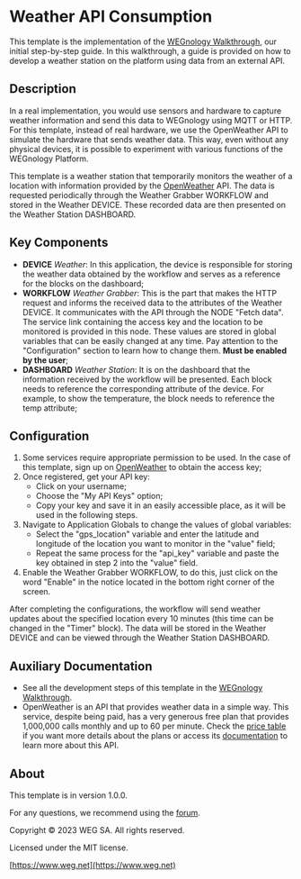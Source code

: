 # Weather API Consumption

This template is the implementation of the [WEGnology Walkthrough](https://docs.app.wnology.io/getting-started/walkthrough/#wegnology-walkthrough), our initial step-by-step guide. In this walkthrough, a guide is provided on how to develop a weather station on the platform using data from an external API.

## Description

In a real implementation, you would use sensors and hardware to capture weather information and send this data to WEGnology using MQTT or HTTP. For this template, instead of real hardware, we use the OpenWeather API to simulate the hardware that sends weather data. This way, even without any physical devices, it is possible to experiment with various functions of the WEGnology Platform.

This template is a weather station that temporarily monitors the weather of a location with information provided by the [OpenWeather](https://openweathermap.org/) API. The data is requested periodically through the Weather Grabber WORKFLOW and stored in the Weather DEVICE. These recorded data are then presented on the Weather Station DASHBOARD.

## Key Components

- **DEVICE** *Weather*: In this application, the device is responsible for storing the weather data obtained by the workflow and serves as a reference for the blocks on the dashboard;
- **WORKFLOW** *Weather Grabber*: This is the part that makes the HTTP request and informs the received data to the attributes of the Weather DEVICE. It communicates with the API through the NODE "Fetch data". The service link containing the access key and the location to be monitored is provided in this node. These values are stored in global variables that can be easily changed at any time. Pay attention to the "Configuration" section to learn how to change them. **Must be enabled by the user**;
- **DASHBOARD** *Weather Station*: It is on the dashboard that the information received by the workflow will be presented. Each block needs to reference the corresponding attribute of the device. For example, to show the temperature, the block needs to reference the temp attribute;

## Configuration

1. Some services require appropriate permission to be used. In the case of this template, sign up on [OpenWeather](https://home.openweathermap.org/users/sign_up) to obtain the access key;
2. Once registered, get your API key:
    - Click on your username;
    - Choose the "My API Keys" option;
    - Copy your key and save it in an easily accessible place, as it will be used in the following steps.
3. Navigate to Application Globals to change the values of global variables:
    - Select the "gps_location" variable and enter the latitude and longitude of the location you want to monitor in the "value" field;
    - Repeat the same process for the "api_key" variable and paste the key obtained in step 2 into the "value" field.
4. Enable the Weather Grabber WORKFLOW, to do this, just click on the word "Enable" in the notice located in the bottom right corner of the screen.

After completing the configurations, the workflow will send weather updates about the specified location every 10 minutes (this time can be changed in the "Timer" block). The data will be stored in the Weather DEVICE and can be viewed through the Weather Station DASHBOARD.

## Auxiliary Documentation

- See all the development steps of this template in the [WEGnology Walkthrough](https://docs.app.wnology.io/getting-started/walkthrough/#wegnology-walkthrough).
- OpenWeather is an API that provides weather data in a simple way. This service, despite being paid, has a very generous free plan that provides 1,000,000 calls monthly and up to 60 per minute. Check the [price table](https://openweathermap.org/price) if you want more details about the plans or access its [documentation](https://openweathermap.org/current) to learn more about this API.

## About

This template is in version 1.0.0.

For any questions, we recommend using the [forum](https://forums.app.wnology.io/).

Copyright © 2023 WEG SA. All rights reserved.

Licensed under the MIT license.

[https://www.weg.net](https://www.weg.net)
